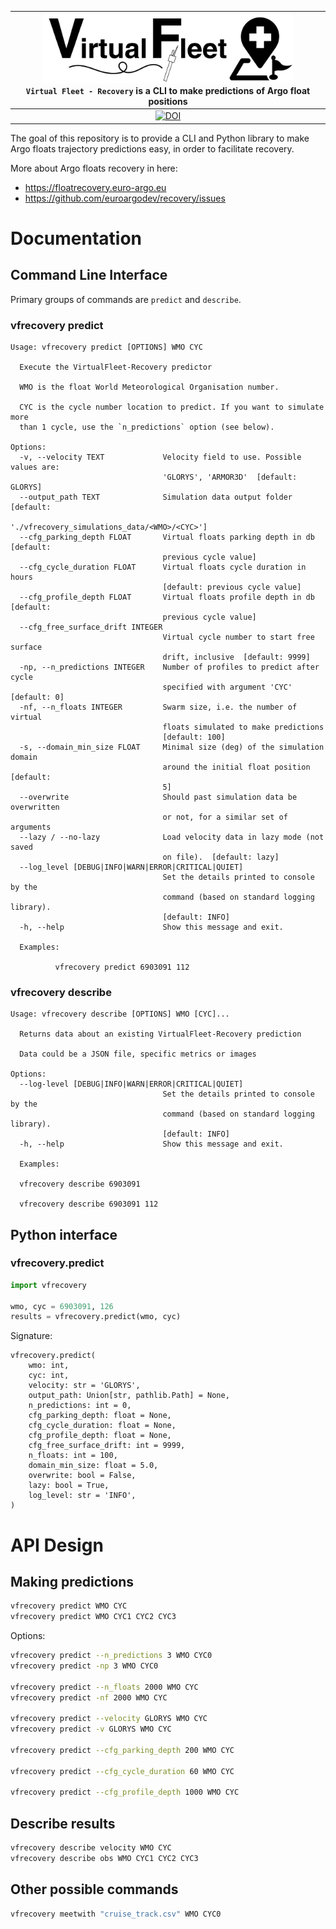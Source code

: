 |<img src="https://raw.githubusercontent.com/euroargodev/VirtualFleet_recovery/master/docs/img/logo-virtual-fleet-recovery.png" alt="VirtualFleet-Recovery logo" width="400"><br>``Virtual Fleet - Recovery`` is a CLI to make predictions of Argo float positions|
|:---------------------------------------------------------------------------------------------------------------------------------------------------------------------------------------------------------------------------------------------------------------:|
|                                                                                 [![DOI](https://zenodo.org/badge/543618989.svg)](https://zenodo.org/badge/latestdoi/543618989)                                                                                  |

The goal of this repository is to provide a CLI and Python library to make Argo floats trajectory predictions easy, in order to facilitate recovery.  

More about Argo floats recovery in here: 
- https://floatrecovery.euro-argo.eu  
- https://github.com/euroargodev/recovery/issues


# Documentation

## Command Line Interface

Primary groups of commands are ``predict`` and ``describe``.

### vfrecovery predict
```
Usage: vfrecovery predict [OPTIONS] WMO CYC

  Execute the VirtualFleet-Recovery predictor

  WMO is the float World Meteorological Organisation number.

  CYC is the cycle number location to predict. If you want to simulate more
  than 1 cycle, use the `n_predictions` option (see below).

Options:
  -v, --velocity TEXT             Velocity field to use. Possible values are:
                                  'GLORYS', 'ARMOR3D'  [default: GLORYS]
  --output_path TEXT              Simulation data output folder [default:
                                  './vfrecovery_simulations_data/<WMO>/<CYC>']
  --cfg_parking_depth FLOAT       Virtual floats parking depth in db [default:
                                  previous cycle value]
  --cfg_cycle_duration FLOAT      Virtual floats cycle duration in hours
                                  [default: previous cycle value]
  --cfg_profile_depth FLOAT       Virtual floats profile depth in db [default:
                                  previous cycle value]
  --cfg_free_surface_drift INTEGER
                                  Virtual cycle number to start free surface
                                  drift, inclusive  [default: 9999]
  -np, --n_predictions INTEGER    Number of profiles to predict after cycle
                                  specified with argument 'CYC'  [default: 0]
  -nf, --n_floats INTEGER         Swarm size, i.e. the number of virtual
                                  floats simulated to make predictions
                                  [default: 100]
  -s, --domain_min_size FLOAT     Minimal size (deg) of the simulation domain
                                  around the initial float position  [default:
                                  5]
  --overwrite                     Should past simulation data be overwritten
                                  or not, for a similar set of arguments
  --lazy / --no-lazy              Load velocity data in lazy mode (not saved
                                  on file).  [default: lazy]
  --log_level [DEBUG|INFO|WARN|ERROR|CRITICAL|QUIET]
                                  Set the details printed to console by the
                                  command (based on standard logging library).
                                  [default: INFO]
  -h, --help                      Show this message and exit.

  Examples:

          vfrecovery predict 6903091 112
 ```

### vfrecovery describe

```
Usage: vfrecovery describe [OPTIONS] WMO [CYC]...

  Returns data about an existing VirtualFleet-Recovery prediction

  Data could be a JSON file, specific metrics or images

Options:
  --log-level [DEBUG|INFO|WARN|ERROR|CRITICAL|QUIET]
                                  Set the details printed to console by the
                                  command (based on standard logging library).
                                  [default: INFO]
  -h, --help                      Show this message and exit.

  Examples:

  vfrecovery describe 6903091

  vfrecovery describe 6903091 112
 ```

## Python interface


### vfrecovery.predict

```python
import vfrecovery

wmo, cyc = 6903091, 126
results = vfrecovery.predict(wmo, cyc)
```

Signature:
```
vfrecovery.predict(
    wmo: int,
    cyc: int,
    velocity: str = 'GLORYS',
    output_path: Union[str, pathlib.Path] = None,
    n_predictions: int = 0,
    cfg_parking_depth: float = None,
    cfg_cycle_duration: float = None,
    cfg_profile_depth: float = None,
    cfg_free_surface_drift: int = 9999,
    n_floats: int = 100,
    domain_min_size: float = 5.0,
    overwrite: bool = False,
    lazy: bool = True,
    log_level: str = 'INFO',
)
```



# API Design

## Making predictions

```bash
vfrecovery predict WMO CYC
vfrecovery predict WMO CYC1 CYC2 CYC3
```

Options:
```bash
vfrecovery predict --n_predictions 3 WMO CYC0
vfrecovery predict -np 3 WMO CYC0

vfrecovery predict --n_floats 2000 WMO CYC
vfrecovery predict -nf 2000 WMO CYC

vfrecovery predict --velocity GLORYS WMO CYC
vfrecovery predict -v GLORYS WMO CYC

vfrecovery predict --cfg_parking_depth 200 WMO CYC

vfrecovery predict --cfg_cycle_duration 60 WMO CYC

vfrecovery predict --cfg_profile_depth 1000 WMO CYC
```

## Describe results

```bash
vfrecovery describe velocity WMO CYC
vfrecovery describe obs WMO CYC1 CYC2 CYC3
```

## Other possible commands

```bash
vfrecovery meetwith "cruise_track.csv" WMO CYC0
```
